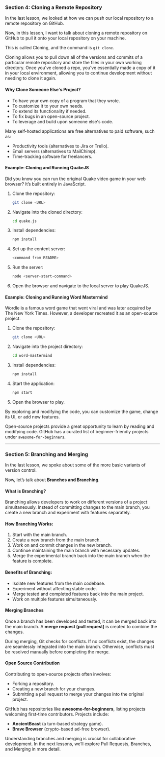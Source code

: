 ### Section 4: Cloning a Remote Repository

In the last lesson, we looked at how we can push our local repository to a remote repository on GitHub.

Now, in this lesson, I want to talk about cloning a remote repository on GitHub to pull it onto your local repository on your machine.

This is called Cloning, and the command is `git clone`.

Cloning allows you to pull down all of the versions and commits of a particular remote repository and store the files in your own working directory. Once you've cloned a repo, you've essentially made a copy of it in your local environment, allowing you to continue development without needing to clone it again.

#### Why Clone Someone Else's Project?

- To have your own copy of a program that they wrote.
- To customize it to your own needs.
- To extend its functionality if needed.
- To fix bugs in an open-source project.
- To leverage and build upon someone else's code.

Many self-hosted applications are free alternatives to paid software, such as:
- Productivity tools (alternatives to Jira or Trello).
- Email servers (alternatives to MailChimp).
- Time-tracking software for freelancers.

#### Example: Cloning and Running QuakeJS

Did you know you can run the original Quake video game in your web browser? It’s built entirely in JavaScript.

1. Clone the repository:
   ```bash
   git clone <URL>
   ```
2. Navigate into the cloned directory:
   ```bash
   cd quake.js
   ```
3. Install dependencies:
   ```bash
   npm install
   ```
4. Set up the content server:
   ```bash
   <command from README>
   ```
5. Run the server:
   ```bash
   node <server-start-command>
   ```
6. Open the browser and navigate to the local server to play QuakeJS.

#### Example: Cloning and Running Word Mastermind

Wordle is a famous word game that went viral and was later acquired by The New York Times. However, a developer recreated it as an open-source project.

1. Clone the repository:
   ```bash
   git clone <URL>
   ```
2. Navigate into the project directory:
   ```bash
   cd word-mastermind
   ```
3. Install dependencies:
   ```bash
   npm install
   ```
4. Start the application:
   ```bash
   npm start
   ```
5. Open the browser to play.

By exploring and modifying the code, you can customize the game, change its UI, or add new features.

Open-source projects provide a great opportunity to learn by reading and modifying code. GitHub has a curated list of beginner-friendly projects under `awesome-for-beginners`.

---

### Section 5: Branching and Merging

In the last lesson, we spoke about some of the more basic variants of version control.

Now, let’s talk about **Branches and Branching**.

#### What is Branching?

Branching allows developers to work on different versions of a project simultaneously. Instead of committing changes to the main branch, you create a new branch and experiment with features separately.

#### How Branching Works:
1. Start with the main branch.
2. Create a new branch from the main branch.
3. Work on and commit changes in the new branch.
4. Continue maintaining the main branch with necessary updates.
5. Merge the experimental branch back into the main branch when the feature is complete.

#### Benefits of Branching:
- Isolate new features from the main codebase.
- Experiment without affecting stable code.
- Merge tested and completed features back into the main project.
- Work on multiple features simultaneously.

#### Merging Branches

Once a branch has been developed and tested, it can be merged back into the main branch. A **merge request (pull request)** is created to combine the changes.

During merging, Git checks for conflicts. If no conflicts exist, the changes are seamlessly integrated into the main branch. Otherwise, conflicts must be resolved manually before completing the merge.

#### Open Source Contribution

Contributing to open-source projects often involves:
- Forking a repository.
- Creating a new branch for your changes.
- Submitting a pull request to merge your changes into the original project.

GitHub has repositories like **awesome-for-beginners**, listing projects welcoming first-time contributors. Projects include:
- **AncientBeast** (a turn-based strategy game).
- **Brave Browser** (crypto-based ad-free browser).

Understanding branches and merging is crucial for collaborative development. In the next lessons, we’ll explore Pull Requests, Branches, and Merging in more detail.

